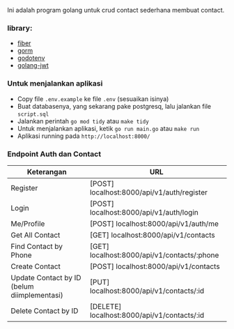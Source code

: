 Ini adalah program golang untuk crud contact sederhana membuat contact.

### library:
- [fiber](https://gofiber.io/)
- [gorm](https://gorm.io/)
- [godotenv](https://github.com/joho/godotenv)
- [golang-jwt](https://github.com/golang-jwt/jwt)

### Untuk menjalankan aplikasi
- Copy file ```.env.example``` ke file ```.env``` (sesuaikan isinya)
- Buat databasenya, yang sekarang pake postgresq, lalu jalankan file ```script.sql```
- Jalankan perintah ```go mod tidy``` atau ```make tidy```
- Untuk menjalankan aplikasi, ketik ```go run main.go``` atau ```make run```
- Aplikasi running pada ```http://localhost:8000/```

### Endpoint Auth dan Contact
| Keterangan                     | URL                                          |
|--------------------------------|----------------------------------------------|
| Register                       | [POST] localhost:8000/api/v1/auth/register   |
| Login                          | [POST] localhost:8000/api/v1/auth/login      |
| Me/Profile                     | [POST] localhost:8000/api/v1/auth/me         |
| Get All Contact                | [GET] localhost:8000/api/v1/contacts         |
| Find Contact by Phone          | [GET] localhost:8000/api/v1/contacts/:phone  |
| Create Contact                 | [POST] localhost:8000/api/v1/contacts        |
| Update Contact by ID (belum diimplementasi) | [PUT] localhost:8000/api/v1/contacts/:id     |
| Delete Contact by ID           | [DELETE] localhost:8000/api/v1/contacts/:id  |